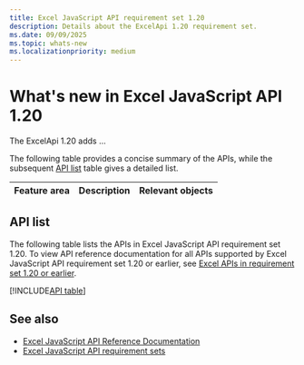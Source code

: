 ```yaml
---
title: Excel JavaScript API requirement set 1.20
description: Details about the ExcelApi 1.20 requirement set.
ms.date: 09/09/2025
ms.topic: whats-new
ms.localizationpriority: medium
---
```


# What's new in Excel JavaScript API 1.20

The ExcelApi 1.20 adds ...

The following table provides a concise summary of the APIs, while the subsequent [API list](#api-list) table gives a detailed list.

| Feature area | Description | Relevant objects |
|:--- |:--- |:--- |

## API list

The following table lists the APIs in Excel JavaScript API requirement set 1.20. To view API reference documentation for all APIs supported by Excel JavaScript API requirement set 1.20 or earlier, see [Excel APIs in requirement set 1.20 or earlier](/javascript/api/excel?view=excel-js-1.20&preserve-view=true).

[!INCLUDE[API table](../../includes/excel-1_20.md)]

## See also

- [Excel JavaScript API Reference Documentation](/javascript/api/excel?view=excel-js-1.20&preserve-view=true)
- [Excel JavaScript API requirement sets](excel-api-requirement-sets.md)
